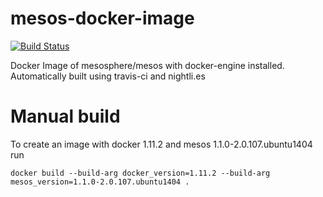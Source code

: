 mesos-docker-image
======

[![Build Status](https://travis-ci.org/ottoyiu/mesos-docker-image.svg?branch=master)](https://travis-ci.org/ottoyiu/mesos-docker-image)

Docker Image of mesosphere/mesos with docker-engine installed. Automatically built using travis-ci and nightli.es

Manual build
============

To create an image with docker 1.11.2 and mesos 1.1.0-2.0.107.ubuntu1404 run

```
docker build --build-arg docker_version=1.11.2 --build-arg mesos_version=1.1.0-2.0.107.ubuntu1404 .
```
